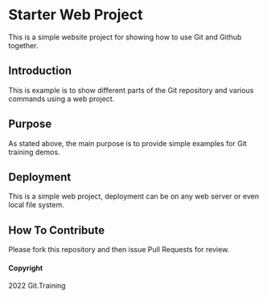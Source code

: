 # Starter Web Project

This is a simple website project for showing how to use Git and Github together.       
                                                                      
## Introduction
This is example is to show different parts of the Git repository and various commands using a web project.


## Purpose

As stated above, the main purpose is to provide simple examples for Git training demos.

## Deployment

This is a simple web project, deployment can be on any web server or even local file system.

## How To Contribute

Please fork this repository and then issue Pull Requests for review.

#### Copyright

2022 Git.Training